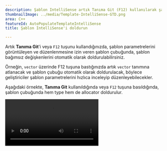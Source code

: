```yaml
---
description: Şablon IntelliSense artık Tanıma Git (F12) kullanılarak şablon bağımsız değişkenlerini otomatik olarak doldurur.
thumbnailImage: ../media/Template-IntelliSense-GTD.png
area: C++
featureId: AutoPopulateTemplateIntelliSense
title: Şablon IntelliSense'i doldurun

---
```



Artık **Tanıma Git**'i veya `F12` tuşunu kullandığınızda, şablon parametrelerini görüntüleyen ve düzenlenmesine izin veren şablon çubuğunda, şablon bağımsız değişkenlerini otomatik olarak doldurulabilirsiniz.

Örneğin, `vector` üzerinde F12 tuşuna bastığınızda artık `vector` tanımına atlanacak ve şablon çubuğu otomatik olarak doldurulacak, böylece geliştiriciler şablon parametrelerini hızlıca inceleyip düzenleyebilecekler.

Aşağıdaki örnekte, **Tanıma Git** kullanıldığında veya `F12` tuşuna basıldığında, şablon çubuğunda hem type hem de allocator doldurulur.

![Şablon IntelliSense'i Otomatik Doldur](../media/Template-IntelliSense-GTD.mp4)
